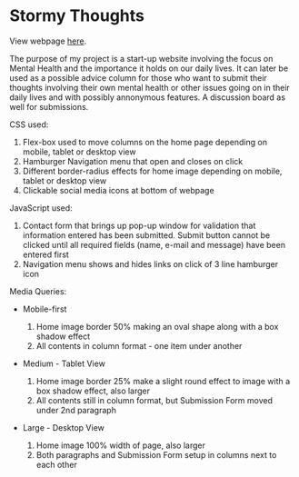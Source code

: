 # Stormy Thoughts

View webpage <a href="https://thestormvixen.github.io/Stormy-Thoughts/">here</a>.

The purpose of my project is a start-up website involving the focus on Mental Health and the importance it holds on our daily lives. It can later be used as a possible advice column for those who want to submit their thoughts involving their own mental health or other issues going on in their daily lives and with possibly annonymous features. A discussion board as well for submissions.

CSS used:

1. Flex-box used to move columns on the home page depending on mobile, tablet or desktop view
2. Hamburger Navigation menu that open and closes on click
3. Different border-radius effects for home image depending on mobile, tablet or desktop view
4. Clickable social media icons at bottom of webpage

JavaScript used:

1. Contact form that brings up pop-up window for validation that information entered has been submitted. Submit button cannot be clicked until all required fields (name, e-mail and message) have been entered first
2. Navigation menu shows and hides links on click of 3 line  hamburger icon

Media Queries:

- Mobile-first
  1. Home image border 50% making an oval shape along with a box shadow effect
  2. All contents in column format - one item under another

- Medium - Tablet View
  1. Home image border 25% make a slight round effect to image with a box shadow effect, also larger
  2. All contents still in column format, but Submission Form moved under 2nd paragraph

- Large - Desktop View
  1. Home image 100% width of page, also larger
  2. Both paragraphs and Submission Form setup in columns next to each other
